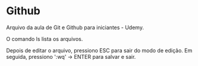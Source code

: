 # Github

Arquivo da aula de Git e Github para iniciantes - Udemy.

O comando ls lista os arquivos.

Depois de editar o arquivo, pressiono ESC para sair do modo de edição.
Em seguida, pressiono ':wq' -> ENTER para salvar e sair.
